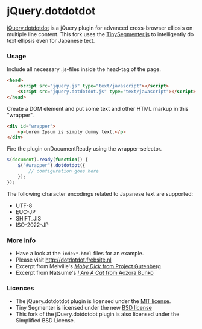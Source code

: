jQuery.dotdotdot
================

[jQuery.dotdotdot](https://github.com/BeSite/jQuery.dotdotdot) is a jQuery plugin for advanced cross-browser ellipsis on multiple line content.
This fork uses the [TinySegmenter.js](http://chasen.org/~taku/software/TinySegmenter/) to intelligently do text ellipsis even for Japanese text.


### Usage
Include all necessary .js-files inside the head-tag of the page.

```html
<head>
    <script src="jquery.js" type="text/javascript"></script>
    <script src="jquery.dotdotdot.js" type="text/javascript"></script>
</head>
```

Create a DOM element and put some text and other HTML markup in this "wrapper".

```html
<div id="wrapper">
    <p>Lorem Ipsum is simply dummy text.</p>
</div>
```

Fire the plugin onDocumentReady using the wrapper-selector.

```javascript
$(document).ready(function() {
    $("#wrapper").dotdotdot({
        // configuration goes here
    });
});
```

The following character encodings related to Japanese text are supported:
- UTF-8
- EUC-JP
- SHIFT_JIS
- ISO-2022-JP


### More info
- Have a look at the `index*.html` files for an example.
- Please visit http://dotdotdot.frebsite.nl
- Excerpt from Melville's [_Moby Dick_ from Project Gutenberg](http://www.gutenberg.org/files/2701/2701-h/2701-h.htm#link2HCH0001)
- Excerpt from Natsume's [_I Am A Cat_ from Aozora Bunko](http://www.aozora.gr.jp/cards/000148/files/789_14547.html)

### Licences
- The jQuery.dotdotdot plugin is licensed under the [MIT license](http://en.wikipedia.org/wiki/MIT_License).
- Tiny Segmenter is licensed under the new [BSD
  license](https://en.wikipedia.org/wiki/BSD_licenses#2-clause_license_.28.22Simplified_BSD_License.22_or_.22FreeBSD_License.22.29)
- This fork of the jQuery.dotdotdot plugin is also licensed under the
  Simplified BSD License.
